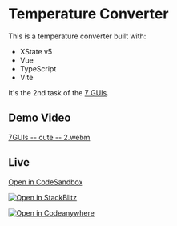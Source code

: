 # Temperature Converter

This is a temperature converter built with:

- XState v5
- Vue
- TypeScript
- Vite

It's the 2nd task of the [7 GUIs](https://eugenkiss.github.io/7guis).

## Demo Video

[7GUIs -- cute -- 2.webm](https://github.com/tsxoxo/xstate/assets/59713582/313e6b07-97d7-4c6c-99cb-ee376fa03267)

## Live

[Open in CodeSandbox](https://codesandbox.io/p/sandbox/github/statelyai/xstate/tree/main/examples/7guis-2-temperature-vue)

[![Open in StackBlitz](https://developer.stackblitz.com/img/open_in_stackblitz.svg)](https://stackblitz.com/github/statelyai/xstate/tree/main/examples/7guis-2-temperature-vue)

[![Open in Codeanywhere](https://codeanywhere.com/img/open-in-codeanywhere-btn.svg)](https://app.codeanywhere.com/#https://github.com/statelyai/xstate)
